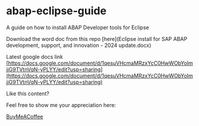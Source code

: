 # abap-eclipse-guide
A guide on how to install ABAP Developer tools for Eclipse

Download the word doc from this repo [here](Eclipse install for SAP ABAP development, support, and innovation - 2024 update.docx)

Latest google docs link
[https://docs.google.com/document/d/1qesuVHcmaMRzxYcC0HwWObYoImjjG9TVtnVqN-yPLYY/edit?usp=sharing](https://docs.google.com/document/d/1qesuVHcmaMRzxYcC0HwWObYoImjjG9TVtnVqN-yPLYY/edit?usp=sharing)

Like this content?

Feel free to show me your appreciation here:

[BuyMeACoffee](https://www.buymeacoffee.com/ryfleisch)
